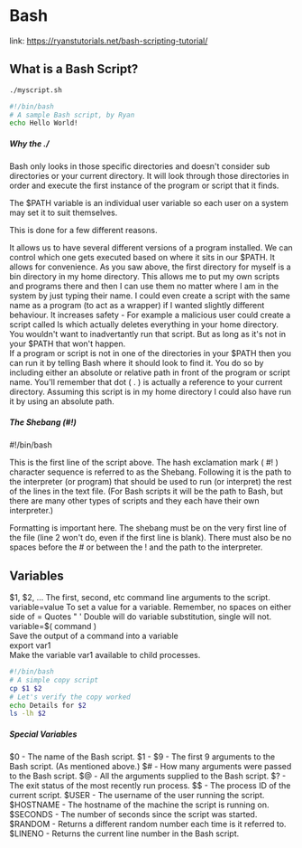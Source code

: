 # Bash

link: https://ryanstutorials.net/bash-scripting-tutorial/

## What is a Bash Script?

```bash
./myscript.sh
```

```bash
#!/bin/bash
# A sample Bash script, by Ryan
echo Hello World!
```

##### Why the ./

Bash only looks in those specific directories and doesn't consider sub directories or your current directory. It will look through those directories in order and execute the first instance of the program or script that it finds.

The $PATH variable is an individual user variable so each user on a system may set it to suit themselves.

This is done for a few different reasons.

It allows us to have several different versions of a program installed. We can control which one gets executed based on where it sits in our $PATH.
It allows for convenience. As you saw above, the first directory for myself is a bin directory in my home directory. This allows me to put my own scripts and programs there and then I can use them no matter where I am in the system by just typing their name. I could even create a script with the same name as a program (to act as a wrapper) if I wanted slightly different behaviour.
It increases safety - For example a malicious user could create a script called ls which actually deletes everything in your home directory. You wouldn't want to inadvertantly run that script. But as long as it's not in your $PATH that won't happen.  
If a program or script is not in one of the directories in your $PATH then you can run it by telling Bash where it should look to find it. You do so by including either an absolute or relative path in front of the program or script name. You'll remember that dot ( . ) is actually a reference to your current directory. Assuming this script is in my home directory I could also have run it by using an absolute path.


##### The Shebang (#!)


#!/bin/bash

This is the first line of the script above. The hash exclamation mark ( #! ) character sequence is referred to as the Shebang. Following it is the path to the interpreter (or program) that should be used to run (or interpret) the rest of the lines in the text file. (For Bash scripts it will be the path to Bash, but there are many other types of scripts and they each have their own interpreter.)

Formatting is important here. The shebang must be on the very first line of the file (line 2 won't do, even if the first line is blank). There must also be no spaces before the # or between the ! and the path to the interpreter.



## Variables

$1, $2, ...  
The first, second, etc command line arguments to the script.  
variable=value  
To set a value for a variable. Remember, no spaces on either side of =  
Quotes " '  
Double will do variable substitution, single will not.  
variable=$( command )  
Save the output of a command into a variable  
export var1  
Make the variable var1 available to child processes.  


```bash
#!/bin/bash
# A simple copy script
cp $1 $2
# Let's verify the copy worked
echo Details for $2
ls -lh $2

```
##### Special Variables

$0 - The name of the Bash script.
$1 - $9 - The first 9 arguments to the Bash script. (As mentioned above.)
$# - How many arguments were passed to the Bash script.
$@ - All the arguments supplied to the Bash script.
$? - The exit status of the most recently run process.
$$ - The process ID of the current script.
$USER - The username of the user running the script.
$HOSTNAME - The hostname of the machine the script is running on.
$SECONDS - The number of seconds since the script was started.
$RANDOM - Returns a different random number each time is it referred to.
$LINENO - Returns the current line number in the Bash script.


